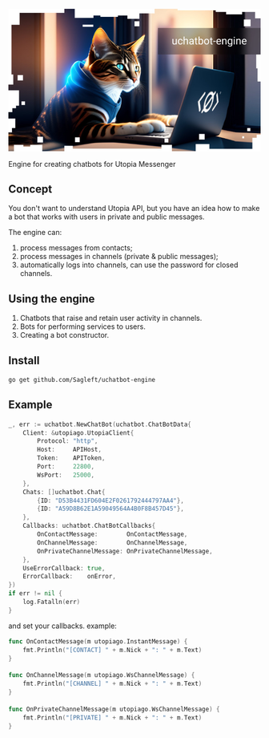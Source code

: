 
![logo](logo.jpg)

Engine for creating chatbots for Utopia Messenger

## Concept

You don't want to understand Utopia API, but you have an idea how to make a bot that works with users in private and public messages.

The engine can:

1. process messages from contacts;
2. process messages in channels (private & public messages);
3. automatically logs into channels, can use the password for closed channels.

## Using the engine

1. Chatbots that raise and retain user activity in channels.
2. Bots for performing services to users.
3. Creating a bot constructor.

## Install

```bash
go get github.com/Sagleft/uchatbot-engine
```

## Example

```go
_, err := uchatbot.NewChatBot(uchatbot.ChatBotData{
    Client: &utopiago.UtopiaClient{
        Protocol: "http",
        Host:     APIHost,
        Token:    APIToken,
        Port:     22800,
        WsPort:   25000,
    },
    Chats: []uchatbot.Chat{
        {ID: "D53B4431FD604E2F0261792444797AA4"},
        {ID: "A59D8B62E1A59049564A4B0F8B457D45"},
    },
    Callbacks: uchatbot.ChatBotCallbacks{
        OnContactMessage:        OnContactMessage,
        OnChannelMessage:        OnChannelMessage,
        OnPrivateChannelMessage: OnPrivateChannelMessage,
    },
    UseErrorCallback: true,
    ErrorCallback:    onError,
})
if err != nil {
    log.Fatalln(err)
}
```

and set your callbacks. example:

```go
func OnContactMessage(m utopiago.InstantMessage) {
	fmt.Println("[CONTACT] " + m.Nick + ": " + m.Text)
}

func OnChannelMessage(m utopiago.WsChannelMessage) {
	fmt.Println("[CHANNEL] " + m.Nick + ": " + m.Text)
}

func OnPrivateChannelMessage(m utopiago.WsChannelMessage) {
	fmt.Println("[PRIVATE] " + m.Nick + ": " + m.Text)
}
```
